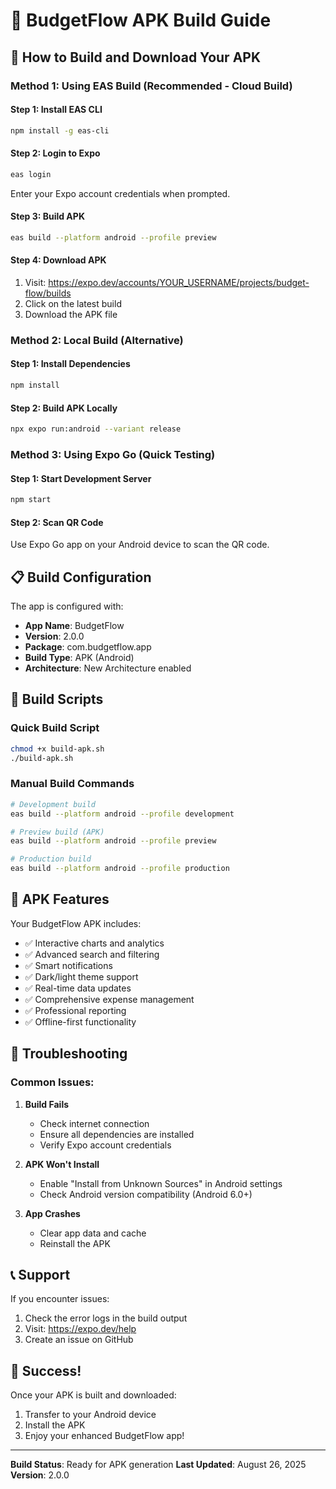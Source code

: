 # 📱 BudgetFlow APK Build Guide

## 🚀 How to Build and Download Your APK

### Method 1: Using EAS Build (Recommended - Cloud Build)

#### Step 1: Install EAS CLI
```bash
npm install -g eas-cli
```

#### Step 2: Login to Expo
```bash
eas login
```
Enter your Expo account credentials when prompted.

#### Step 3: Build APK
```bash
eas build --platform android --profile preview
```

#### Step 4: Download APK
1. Visit: https://expo.dev/accounts/YOUR_USERNAME/projects/budget-flow/builds
2. Click on the latest build
3. Download the APK file

### Method 2: Local Build (Alternative)

#### Step 1: Install Dependencies
```bash
npm install
```

#### Step 2: Build APK Locally
```bash
npx expo run:android --variant release
```

### Method 3: Using Expo Go (Quick Testing)

#### Step 1: Start Development Server
```bash
npm start
```

#### Step 2: Scan QR Code
Use Expo Go app on your Android device to scan the QR code.

## 📋 Build Configuration

The app is configured with:
- **App Name**: BudgetFlow
- **Version**: 2.0.0
- **Package**: com.budgetflow.app
- **Build Type**: APK (Android)
- **Architecture**: New Architecture enabled

## 🔧 Build Scripts

### Quick Build Script
```bash
chmod +x build-apk.sh
./build-apk.sh
```

### Manual Build Commands
```bash
# Development build
eas build --platform android --profile development

# Preview build (APK)
eas build --platform android --profile preview

# Production build
eas build --platform android --profile production
```

## 📱 APK Features

Your BudgetFlow APK includes:
- ✅ Interactive charts and analytics
- ✅ Advanced search and filtering
- ✅ Smart notifications
- ✅ Dark/light theme support
- ✅ Real-time data updates
- ✅ Comprehensive expense management
- ✅ Professional reporting
- ✅ Offline-first functionality

## 🚨 Troubleshooting

### Common Issues:

1. **Build Fails**
   - Check internet connection
   - Ensure all dependencies are installed
   - Verify Expo account credentials

2. **APK Won't Install**
   - Enable "Install from Unknown Sources" in Android settings
   - Check Android version compatibility (Android 6.0+)

3. **App Crashes**
   - Clear app data and cache
   - Reinstall the APK

## 📞 Support

If you encounter issues:
1. Check the error logs in the build output
2. Visit: https://expo.dev/help
3. Create an issue on GitHub

## 🎉 Success!

Once your APK is built and downloaded:
1. Transfer to your Android device
2. Install the APK
3. Enjoy your enhanced BudgetFlow app!

---

**Build Status**: Ready for APK generation
**Last Updated**: August 26, 2025
**Version**: 2.0.0
